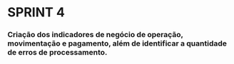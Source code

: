 # **SPRINT 4**

### Criação dos indicadores de negócio de operação, movimentação e pagamento, além de identificar a quantidade de erros de processamento.
